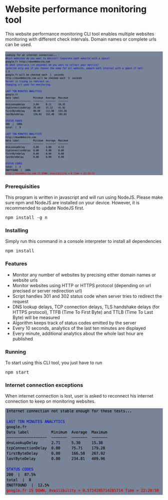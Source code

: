 Website performance monitoring tool
==

This website performance monitoring CLI tool enables multiple websites monitoring with different check intervals. Domain names or complete urls can be used.

<div align="center">
<img src="main-picture.png" alt="screen app" style="width: 600px;">
</div>

### Prerequisities
This program is written in javascript and will run using NodeJS. Please make sure npm and NodeJS are installed on your device.
However, it is recommended to update NodeJS first.
<pre>npm install -g n</pre>

### Installing
Simply run this command in a console interpreter to install all dependencies
<pre>npm install</pre>

### Features
+ Monitor any number of websites by precising either domain names or website urls
+ Monitor websites using HTTP or HTTPS protocol (depending on url precised or server redirection url)
+ Script handles 301 and 302 status code when server tries to redirect the request
+ DNS lookup delays, TCP connection delays, TLS handshake delays (for HTTPS protocol), TTFB (Time To First Byte) and TTLB (Time To Last Byte) will be measured
+ Algorithm keeps track of status codes emitted by the server
+ Every 10 seconds, analytics of the last ten minutes are displayed
+ Every minute, additional analytics about the whole last hour are published

### Running

To start using this CLI tool, you just have to run
<pre>npm start</pre>

### Internet connection exceptions
When internet connection is lost, user is asked to reconnect his internet connection to keep on monitoring websites.
<div align="center">
<img src="internet-exception.png" alt="screen app" style="width: 600px;">
</div>
